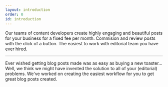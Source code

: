 ```yaml
---
layout: introduction
order: 0
id: introduction
---
```


Our teams of content developers create highly engaging and beautiful posts for your business for a fixed fee per month. Commision and review posts with the click of a button. The easiest to work with editorial team you have ever hired.

---

Ever wished getting blog posts made was as easy as buying a new toaster... Well, we think we might have invented the solution to all of your (editorial) problems. We've worked on creating the easiest workflow for you to get great blog posts created.
